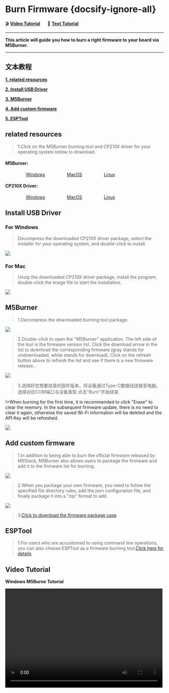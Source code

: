 # Burn Firmware  {docsify-ignore-all}

:clapper: **[Video Tutorial](#Video-Tutorial)**&nbsp;&nbsp;&nbsp;&nbsp;&nbsp;&nbsp;:memo: **[Text Tutorial](#Text-Tutorial)**

***

**This article will guide you how to burn a right firmware to your board via M5Burner.**

***

## 文本教程

**[1. related resources](#related-resources)**

**[2. Install USB Driver](#Install-USB-Driver)**

**[3. M5Burner](#M5Burner)**

**[4. Add custom firmware](#Add-custom-firmware)**

**[5. ESPTool](#ESPTool)**

## related resources

>1.Click on the M5Burner burning tool and CP210X driver for your operating system below to download.

<div class="link">
 <h4><span>M5Burner:</span></h4>
    <p>
    <a href="https://m5stack.oss-cn-shenzhen.aliyuncs.com/resource/software/M5Burner.zip" target="_blank" rel="noopener noreferrer"><img src="https://cdn.shopify.com/s/files/1/0056/7689/2250/files/windows_89cc6ea0-2a3c-4327-97e5-8f51f448c38b_icon.png?v=1557026574" alt="">Windows</a>
    <a href="https://m5stack.oss-cn-shenzhen.aliyuncs.com/resource/software/M5Burner_MacOS.zip" target="_blank" rel="noopener noreferrer"><img src="https://cdn.shopify.com/s/files/1/0056/7689/2250/files/mac_large.png?v=1557026570" alt="">MacOS</a>
    <a href="https://m5stack.oss-cn-shenzhen.aliyuncs.com/resource/software/M5Burner_Linux.zip" target="_blank" rel="noopener noreferrer"><img src="https://cdn.shopify.com/s/files/1/0056/7689/2250/files/linux_icon.png?v=1557026584" alt="">Linux</a></p>

 <h4><span>CP210X Driver:</span></h4>
    <p>
    <a href="https://m5stack.oss-cn-shenzhen.aliyuncs.com/resource/drivers/CP210x_VCP_Windows.zip" target="_blank" rel="noopener noreferrer"><img src="https://cdn.shopify.com/s/files/1/0056/7689/2250/files/windows_89cc6ea0-2a3c-4327-97e5-8f51f448c38b_icon.png?v=1557026574" alt="">Windows</a>
    <a href="https://m5stack.oss-cn-shenzhen.aliyuncs.com/resource/drivers/CP210x_VCP_MacOS.zip" target="_blank" rel="noopener noreferrer"><img src="https://cdn.shopify.com/s/files/1/0056/7689/2250/files/mac_large.png?v=1557026570" alt="">MacOS</a>
    <a href="https://m5stack.oss-cn-shenzhen.aliyuncs.com/resource/drivers/CP210x_VCP_Linux.zip" target="_blank" rel="noopener noreferrer"><img src="https://cdn.shopify.com/s/files/1/0056/7689/2250/files/linux_icon.png?v=1557026584" alt="">Linux</a>
    </p>
</div>

## Install USB Driver

### For Windows

>Decompress the downloaded CP210X driver package, select the installer for your operating system, and double-click to install.

<img src="assets/img/getting_started_pics/how_to_burn_firmware/M5Burner/CP210X_WIN.jpg">


### For Mac

>Unzip the downloaded CP210X driver package, install the program, double-click the image file to start the installation.

<img src="assets/img/getting_started_pics/how_to_burn_firmware/M5Burner/CP210X_MAC.png">


## M5Burner

>1.Decompress the downloaded burning tool package.

<img src="assets/img/getting_started_pics/how_to_burn_firmware/M5Burner/M5Burner_01.jpg">

>2.Double-click to open the "M5Burner" application. The left side of the tool is the firmware version list. Click the download arrow in the list to download the corresponding firmware (gray stands for undownloaded, white stands for download).
>Click on the refresh button above to refresh the list and see if there is a new firmware release..

<img src="assets/img/getting_started_pics/how_to_burn_firmware/M5Burner/M5Burner_02.jpg">

>3.选择好您想要烧录的固件版本，将设备通过Type-C数据线连接至电脑，选择对应COM端口与设备类型.点击"Burn"开始烧录.

!>When burning for the first time, it is recommended to click "Erase" to clear the memory. In the subsequent firmware update, there is no need to clear it again, otherwise the saved Wi-Fi information will be deleted and the API Key will be refreshed.

<img src="assets/img/getting_started_pics/how_to_burn_firmware/M5Burner/M5Burner_03.jpg">


## Add custom firmware

>1.In addition to being able to burn the official firmware released by M5Stack, M5Burner also allows users to package the firmware and add it to the firmware list for burning.

<img src="assets/img/getting_started_pics/how_to_burn_firmware/M5Burner/M5Burner_04.jpg">


>2.When you package your own firmware, you need to follow the specified file directory rules, add the json configuration file, and finally package it into a "zip" format to add.

<img src="assets/img/getting_started_pics/how_to_burn_firmware/M5Burner/M5Burner_05.jpg">


>3.[Click to download the firmware package case](https://m5stack.oss-cn-shenzhen.aliyuncs.com/resource/docs/demo-firmware.zip).



## ESPTool

>1.For users who are accustomed to using command line operations, you can also choose ESPTool as a firmware burning tool.[Click here for details](https://github.com/espressif/esptool)


## Video Tutorial

**Windows M5Burne Tutorial**

<video width="500" height="315" controls>
    <source src="https://m5stack.oss-cn-shenzhen.aliyuncs.com/video/%E6%95%99%E7%A8%8B/Firmware%20Upgrade/A1%20-%20Firmware%20Upgrade.mp4" type="video/mp4">
</video>

<style>

.link a{

    padding-left: 13%;

}

</style>